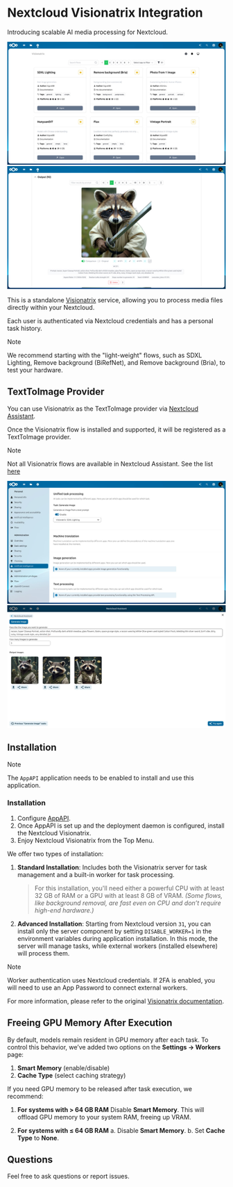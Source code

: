 # Nextcloud Visionatrix Integration

Introducing scalable AI media processing for Nextcloud.

<picture>
  <source media="(prefers-color-scheme: dark)" srcset="./screenshots/visionatrix_1_dark.jpg">
  <img alt="Visionatrix UI" src="./screenshots/visionatrix_1_light.jpg">
</picture>

<picture>
  <source media="(prefers-color-scheme: dark)" srcset="./screenshots/visionatrix_2_dark.jpg">
  <img alt="Visionatrix UI" src="./screenshots/visionatrix_2_light.jpg">
</picture>

This is a standalone [Visionatrix](https://github.com/Visionatrix/Visionatrix) service, allowing you to process media files directly within your Nextcloud.

Each user is authenticated via Nextcloud credentials and has a personal task history.

> [!NOTE]
> We recommend starting with the "light-weight" flows, such as SDXL Lighting, Remove background (BiRefNet), and Remove background (Bria), to test your hardware.

## TextToImage Provider

You can use Visionatrix as the TextToImage provider via [Nextcloud Assistant](https://github.com/nextcloud/assistant).

Once the Visionatrix flow is installed and supported, it will be registered as a TextToImage provider.

> [!NOTE]
> Not all Visionatrix flows are available in Nextcloud Assistant. See the list [here](https://github.com/cloud-py-api/visionatrix/blob/main/ex_app/lib/supported_flows.py)

<picture>
  <source media="(prefers-color-scheme: dark)" srcset="./screenshots/visionatrix_3_dark.jpg">
  <img alt="Visionatrix in Assistant UI" src="./screenshots/visionatrix_3_light.jpg">
</picture>

<picture>
  <source media="(prefers-color-scheme: dark)" srcset="./screenshots/visionatrix_4_dark.jpg">
  <img alt="Visionatrix in Assistant UI" src="./screenshots/visionatrix_4_light.jpg">
</picture>

## Installation

> [!NOTE]
> The `AppAPI` application needs to be enabled to install and use this application.

### Installation

1. Configure [AppAPI](https://github.com/nextcloud/app_api).
2. Once AppAPI is set up and the deployment daemon is configured, install the Nextcloud Visionatrix.
3. Enjoy Nextcloud Visionatrix from the Top Menu.

We offer two types of installation:

1. **Standard Installation**: Includes both the Visionatrix server for task management and a built-in worker for task processing.

	> For this installation, you'll need either a powerful CPU with at least 32 GB of RAM or a GPU with at least 8 GB of VRAM.
	> _(Some flows, like background removal, are fast even on CPU and don’t require high-end hardware.)_

2. **Advanced Installation**: Starting from Nextcloud version `31`, you can install only the server component by setting `DISABLE_WORKER=1` in the environment variables during application installation. In this mode, the server will manage tasks, while external workers (installed elsewhere) will process them.

> [!NOTE]
> Worker authentication uses Nextcloud credentials. If 2FA is enabled, you will need to use an App Password to connect external workers.

For more information, please refer to the original [Visionatrix documentation](https://visionatrix.github.io/VixFlowsDocs/).

## Freeing GPU Memory After Execution

By default, models remain resident in GPU memory after each task. To control this behavior, we’ve added two options on the **Settings → Workers** page:

1. **Smart Memory** (enable/disable)
2. **Cache Type** (select caching strategy)

If you need GPU memory to be released after task execution, we recommend:

1. **For systems with > 64 GB RAM**
   Disable **Smart Memory**. This will offload GPU memory to your system RAM, freeing up VRAM.

2. **For systems with ≤ 64 GB RAM**
   a. Disable **Smart Memory**.
   b. Set **Cache Type** to **None**.

## Questions

Feel free to ask questions or report issues.
